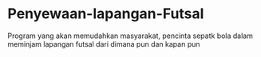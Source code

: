 # Penyewaan-lapangan-Futsal
Program yang akan memudahkan masyarakat, pencinta sepatk bola dalam meminjam lapangan futsal dari dimana pun dan kapan pun
